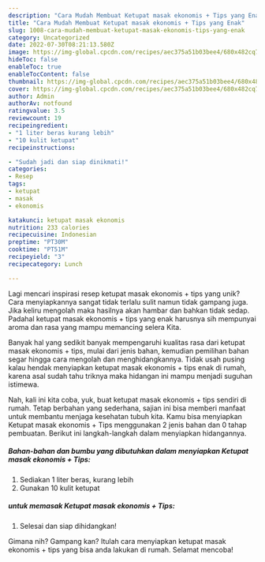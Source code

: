 ```yaml
---
description: "Cara Mudah Membuat Ketupat masak ekonomis + Tips yang Enak"
title: "Cara Mudah Membuat Ketupat masak ekonomis + Tips yang Enak"
slug: 1008-cara-mudah-membuat-ketupat-masak-ekonomis-tips-yang-enak
category: Uncategorized
date: 2022-07-30T08:21:13.580Z
image: https://img-global.cpcdn.com/recipes/aec375a51b03bee4/680x482cq70/ketupat-masak-ekonomis-tips-foto-resep-utama.jpg
hideToc: false
enableToc: true
enableTocContent: false
thumbnail: https://img-global.cpcdn.com/recipes/aec375a51b03bee4/680x482cq70/ketupat-masak-ekonomis-tips-foto-resep-utama.jpg
cover: https://img-global.cpcdn.com/recipes/aec375a51b03bee4/680x482cq70/ketupat-masak-ekonomis-tips-foto-resep-utama.jpg
author: Admin
authorAv: notfound
ratingvalue: 3.5
reviewcount: 19
recipeingredient:
- "1 liter beras kurang lebih"
- "10 kulit ketupat"
recipeinstructions:

- "Sudah jadi dan siap dinikmati!"
categories:
- Resep
tags:
- ketupat
- masak
- ekonomis

katakunci: ketupat masak ekonomis 
nutrition: 233 calories
recipecuisine: Indonesian
preptime: "PT30M"
cooktime: "PT51M"
recipeyield: "3"
recipecategory: Lunch

---
```





Lagi mencari inspirasi resep ketupat masak ekonomis + tips yang unik? Cara menyiapkannya sangat tidak terlalu sulit namun tidak gampang juga. Jika keliru mengolah maka hasilnya akan hambar dan bahkan tidak sedap. Padahal ketupat masak ekonomis + tips yang enak harusnya sih mempunyai aroma dan rasa yang mampu memancing selera Kita.







Banyak hal yang sedikit banyak mempengaruhi kualitas rasa dari ketupat masak ekonomis + tips, mulai dari jenis bahan, kemudian pemilihan bahan segar hingga cara mengolah dan menghidangkannya. Tidak usah pusing kalau hendak menyiapkan ketupat masak ekonomis + tips enak di rumah, karena asal sudah tahu triknya maka hidangan ini mampu menjadi suguhan istimewa.






Nah, kali ini kita coba, yuk, buat ketupat masak ekonomis + tips sendiri di rumah. Tetap berbahan yang sederhana, sajian ini bisa memberi manfaat untuk membantu menjaga kesehatan tubuh kita. Kamu bisa menyiapkan Ketupat masak ekonomis + Tips menggunakan 2 jenis bahan dan 0 tahap pembuatan. Berikut ini langkah-langkah dalam menyiapkan hidangannya.

<!--inarticleads1-->

##### Bahan-bahan dan bumbu yang dibutuhkan dalam menyiapkan Ketupat masak ekonomis + Tips:

1. Sediakan 1 liter beras, kurang lebih
1. Gunakan 10 kulit ketupat




<!--inarticleads2-->

#####  untuk memasak Ketupat masak ekonomis + Tips:


1. Selesai dan siap dihidangkan!



Gimana nih? Gampang kan? Itulah cara menyiapkan ketupat masak ekonomis + tips yang bisa anda lakukan di rumah. Selamat mencoba!
